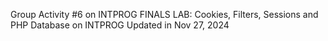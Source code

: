 Group Activity #6 on INTPROG
FINALS LAB: Cookies, Filters, Sessions and PHP Database on INTPROG
Updated in Nov 27, 2024

